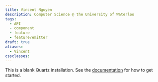 ```yaml
---
title: Vincent Nguyen
description: Computer Science @ the University of Waterloo
tags:
  - API
  - component
  - feature
  - feature/emitter
draft: true
aliases:
  - Vincent
cssclasses:
---
```


This is a blank Quartz installation.
See the [documentation](https://quartz.jzhao.xyz) for how to get started.
